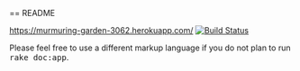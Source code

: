 == README

https://murmuring-garden-3062.herokuapp.com/
[![Build Status](https://travis-ci.org/mluukkai/ratebeer-public.png)](https://travis-ci.org/neodyymi/wepa_ratebeer)

Please feel free to use a different markup language if you do not plan to run
<tt>rake doc:app</tt>.
